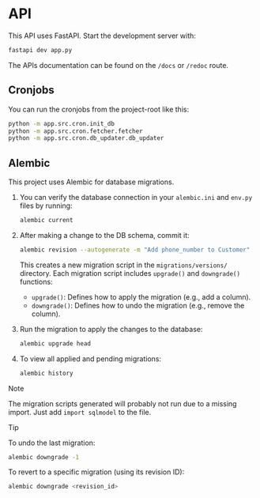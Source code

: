 # API
This API uses FastAPI. Start the development server with: 

```bash
fastapi dev app.py
```

The APIs documentation can be found on the `/docs` or `/redoc` route.

## Cronjobs
You can run the cronjobs from the project-root like this:
```bash
python -m app.src.cron.init_db
python -m app.src.cron.fetcher.fetcher 
python -m app.src.cron.db_updater.db_updater
```

## Alembic
This project uses Alembic for database migrations.

1. You can verify the database connection in your `alembic.ini` and `env.py` files by running:

    ```bash
    alembic current
    ```

2. After making a change to the DB schema, commit it:

    ```bash
    alembic revision --autogenerate -m "Add phone_number to Customer"
    ```
    This creates a new migration script in the `migrations/versions/` directory. Each migration script includes `upgrade()` and `downgrade()` functions:

   - `upgrade()`: Defines how to apply the migration (e.g., add a column).
   - `downgrade()`: Defines how to undo the migration (e.g., remove the column).

3. Run the migration to apply the changes to the database:

    ```bash
    alembic upgrade head
    ```

4. To view all applied and pending migrations:

    ```bash
    alembic history
    ```

> [!NOTE]
> The migration scripts generated will probably not run due to a missing import. Just add `import sqlmodel` to the file.

> [!TIP]
> To undo the last migration:
> 
> ```bash
> alembic downgrade -1
> ```
> To revert to a specific migration (using its revision ID):
> 
> ```bash
> alembic downgrade <revision_id>
> ```
